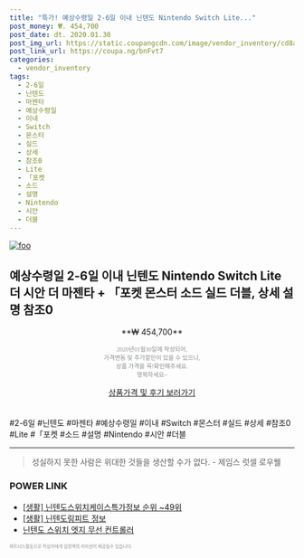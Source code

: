 ```yaml
--- 
title: "특가! 예상수령일 2-6일 이내 닌텐도 Nintendo Switch Lite..." 
post_money: ₩. 454,700 
post_date: dt. 2020.01.30 
post_img_url: https://static.coupangcdn.com/image/vendor_inventory/cd8a/b09c9990c8e3918264ac205889f59e8502cd324e00e64ff33c359d9161eb.jpg 
post_link_url: https://coupa.ng/bnFvt7 
categories: 
  - vendor_inventory 
tags: 
  - 2-6일 
  - 닌텐도 
  - 마젠타 
  - 예상수령일 
  - 이내 
  - Switch 
  - 몬스터 
  - 실드 
  - 상세 
  - 참조0 
  - Lite 
  - 「포켓 
  - 소드 
  - 설명 
  - Nintendo 
  - 시안 
  - 더블 
--- 
```

[![foo](https://static.coupangcdn.com/image/vendor_inventory/cd8a/b09c9990c8e3918264ac205889f59e8502cd324e00e64ff33c359d9161eb.jpg)](https://coupa.ng/bnFvt7) 

## 예상수령일 2-6일 이내 닌텐도 Nintendo Switch Lite 더 시안 더 마젠타 + 「포켓 몬스터 소드 실드 더블, 상세 설명 참조0 
<p style="text-align: center;">**₩ 454,700**</p> 
<p style="text-align: center;"><span style="color: #898c8f; font-family: Georgia,Times,serif; font-size: 0.75em;">2020년01월30일에 작성되어, <br>가격변동 및 추가할인이 있을 수 있으니,<br> 상품 가격을 꼭!확인해주세요.<br>행복하세요~</span> 
</p>	 
<div markdown="0" style="text-align: center;"><a href="https://coupa.ng/bnFvt7" class="btn btn--success">상품가격 및 후기 보러가기</a></div> 
<br><br> 
  #2-6일 #닌텐도 #마젠타 #예상수령일 #이내 #Switch #몬스터 #실드 #상세 #참조0 #Lite #「포켓 #소드 #설명 #Nintendo #시안 #더블 
<hr> 

> 성실하지 못한 사람은 위대한 것들을 생산할 수가 없다. - 제임스 럿셀 로우웰 


### POWER LINK

* <a href="https://blog.naver.com/sakai111/221770967291" target="_blank"> [생활] 닌텐도스위치케이스특가정보 순위 ~49위</a>
* <a href="https://blog.naver.com/santokki14/221774863301" target="_blank"> [생활] 닌텐도링피트 정보 </a>
* <a href="https://blog.naver.com/santokki14/221785664879" target="_blank">닌텐도 스위치 엣지 무선 컨트롤러</a>

<span style="color: #898c8f; font-family: Georgia,Times,serif; font-size: 0.55em;">파트너스활동으로 작성자에게 일정액의 커미션이 제공될수 있습니다.</span> 
